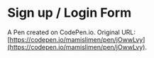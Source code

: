 # Sign up / Login Form

A Pen created on CodePen.io. Original URL: [https://codepen.io/mamislimen/pen/jOwwLvy](https://codepen.io/mamislimen/pen/jOwwLvy).


